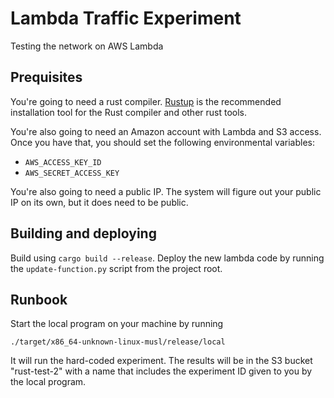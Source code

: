 # Lambda Traffic Experiment

Testing the network on AWS Lambda

## Prequisites

You're going to need a rust compiler. [Rustup](https://rustup.rs/) is the
recommended installation tool for the Rust compiler and other rust tools.

You're also going to need an Amazon account with Lambda and S3 access. Once you
have that, you should set the following environmental variables:
   * `AWS_ACCESS_KEY_ID`
   * `AWS_SECRET_ACCESS_KEY`

You're also going to need a public IP. The system will figure out your public IP
on its own, but it does need to be public.

## Building and deploying

Build using `cargo build --release`. Deploy the new lambda code by running the
`update-function.py` script from the project root.

## Runbook

Start the local program on your machine by running

```
./target/x86_64-unknown-linux-musl/release/local
```

It will run the hard-coded experiment. The results will be in the S3 bucket
"rust-test-2" with a name that includes the experiment ID given to you by the
local program.

